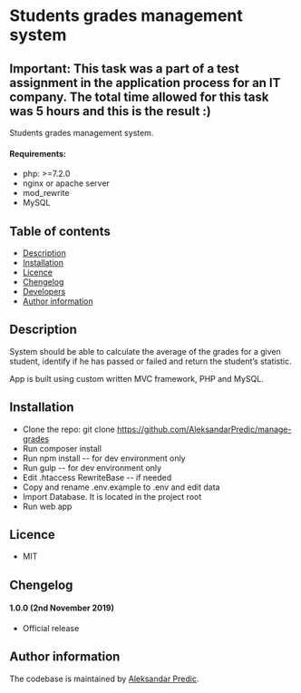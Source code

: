# Students grades management system

## Important: This task was a part of a test assignment in the application process for an IT company. The total time allowed for this task was 5 hours and this is the result :)

Students grades management system. 

#### Requirements: 
* php: >=7.2.0
* nginx or apache server
* mod_rewrite
* MySQL


## Table of contents

* [Description](#description)
* [Installation](#installation)
* [Licence](#licence)
* [Chengelog](#chengelog)
* [Developers](#developers)
* [Author information](#author-information)


## Description

System should be able to calculate the average of the grades for a given student,
identify if he has passed or failed and return the student’s statistic.

App is built using custom written MVC framework, PHP and MySQL.


## Installation

* Clone the repo: git clone https://github.com/AleksandarPredic/manage-grades
* Run composer install
* Run npm install -- for dev environment only
* Run gulp -- for dev environment only 
* Edit .htaccess RewriteBase -- if needed
* Copy and rename .env.example to .env and edit data
* Import Database. It is located in the project root
* Run web app

## Licence

* MIT


## Chengelog


#### 1.0.0 (2nd November 2019)
* Official release


## Author information

The codebase is maintained by [Aleksandar Predic](https://github.com/AleksandarPredic).
